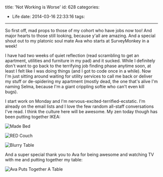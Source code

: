 title: 'Not Working is Worse'
id: 628
categories:
  - Life
date: 2014-03-16 22:33:16
tags:
---

So first off, mad props to those of my cohort who have jobs now too! And major hearts to those still looking, because y'all are amazing. And a special shout out to my platonic soul mate Ava who starts at SurveyMonkey in a week!

I have had two weeks of quiet reflection (read scrambling to get an apartment, utilities and furniture in my pad) and it sucked. While I definitely don't want to go back to the terrifying job finding phase anytime soon, at least I felt like I was doing things (and I got to code once in a while). Now I'm just sitting around waiting for utility services to call me back or deliver my stuff or de-spidering my apartment (mostly dead, the one that's alive I'm naming Selma, because I'm a giant crippling softie who can't even kill bugs).

I start work on Monday and I'm nervous-excited-terrified-ecstatic. I'm already on the email lists and I love the few random all-staff conversations I've read. I think the culture here will be awesome. My zen today though has been putting together IKEA:

![Made Bed](http://res.cloudinary.com/leaena/image/upload/c_scale,r_11,w_657/v1395016673/2014-03-16_15_40_38_dvfn67.jpg)

![RED Couch](http://res.cloudinary.com/leaena/image/upload/c_scale,r_11,w_502/v1395033861/2014-03-16_22_14_58_dqypwl.jpg)

![Blurry Table](http://res.cloudinary.com/leaena/image/upload/c_scale,r_11,w_627/v1395033876/2014-03-16_22_14_50_iqpp0c.jpg)

And a super special thank you to Ava for being awesome and watching TV with me and putting together my table:

![Ava Puts Together A Table](http://res.cloudinary.com/leaena/image/upload/c_scale,w_545/v1395033894/2014-03-16_21_16_53_pwlol2.jpg)